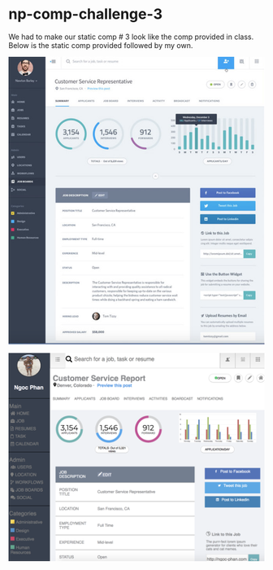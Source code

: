 # np-comp-challenge-3

We had to make our static comp # 3 look like the comp provided in class. Below is the static comp provided followed by my own. 

![static-comp-3-model](https://github.com/nphan24/np-comp-challenge-3/blob/master/comp-3-model.png)

![my-static-comp-3](https://github.com/nphan24/np-comp-challenge-3/blob/master/my-comp-3.png)
